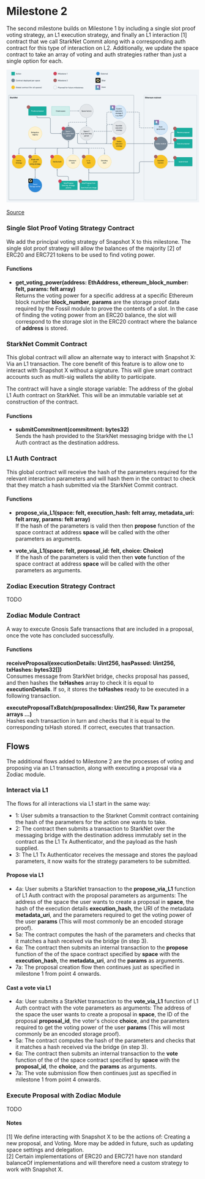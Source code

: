 # Milestone 2

The second milestone builds on Milestone 1 by including a single slot proof voting strategy, an L1 execution strategy, and finally an L1 interaction [1] contract that we call StarkNet Commit along with a corresponding auth contract for this type of interaction on L2. Additionally, we update the space contract to take an array of voting and auth strategies rather than just a single option for each. 

![](./architecture.png)

[Source](https://whimsical.com/snapshot-x-milestone-2-7UJARrFFC3LbnZexGEtQQB)

### Single Slot Proof Voting Strategy Contract

We add the principal voting strategy of Snapshot X to this milestone. The single slot proof strategy will allow the balances of the majority [2] of ERC20 and ERC721 tokens to be used to find voting power. 

#### Functions

- **get_voting_power(address: EthAddress, ethereum_block_number: felt, params: felt array)**  
Returns the voting power for a specific address at a specific Ethereum block number **block_number**, **params** are the storage proof data required by the Fossil module to prove the contents of a slot. In the case of finding the voting power from an ERC20 balance, the slot will correspond to the storage slot in the ERC20 contract where the balance of **address** is stored. 

### StarkNet Commit Contract

This global contract will allow an alternate way to interact with Snapshot X: Via an L1 transaction. The core benefit of this feature is to allow one to interact with Snapshot X without a signature. This will give smart contract accounts such as multi-sig wallets the ability to participate. 

The contract will have a single storage variable: The address of the global L1 Auth contract on StarkNet. This will be an immutable variable set at construction of the contract.

#### Functions 

- **submitCommitment(commitment: bytes32)** \
Sends the hash provided to the StarkNet messaging bridge with the L1 Auth contract as the destination address.

### L1 Auth Contract 

This global contract will receive the hash of the parameters required for the relevant interaction parameters and will hash them in the contract to check that they match a hash submitted via the StarkNet Commit contract. 

#### Functions 

- **propose_via_L1(space: felt, execution_hash: felt array, metadata_uri: felt array, params: felt array)** \
If the hash of the parameters is valid then then **propose** function of the space contract at address **space** will be called with the other parameters as arguments.


- **vote_via_L1(space: felt, proposal_id: felt, choice: Choice)** \
If the hash of the parameters is valid then then **vote** function of the space contract at address **space** will be called with the other parameters as arguments.

### Zodiac Execution Strategy Contract

TODO 

### Zodiac Module Contract

A way to execute Gnosis Safe transactions that are included in a proposal, once the vote has concluded successfully.

#### Functions

**receiveProposal(executionDetails: Uint256, hasPassed: Uint256, txHashes: bytes32[])** \
Consumes message from StarkNet bridge, checks proposal has passed, and then hashes the **txHashes** array to check it is equal to **executionDetails**. If so, it stores the **txHashes** ready to be executed in a following transaction.

**executeProposalTxBatch(proposalIndex: Uint256, Raw Tx parameter arrays ...)** \
Hashes each transaction in turn and checks that it is equal to the corresponding txHash stored. If correct, executes that transaction. 

## Flows

The additional flows added to Milestone 2 are the processes of voting and proposing via an L1 transaction, along with executing a proposal via a Zodiac module.  

### Interact via L1 

The flows for all interactions via L1 start in the same way:

- 1: User submits a transaction to the Starknet Commit contract containing the hash of the parameters for the action one wants to take. 
- 2: The contract then submits a transaction to StarkNet over the messaging bridge with the destination address immutably set in the contract as the L1 Tx Authenticator, and the payload as the hash supplied.
- 3: The L1 Tx Authenticator receives the message and stores the payload parameters, it now waits for the strategy parameters to be submitted.

#### Propose via L1 
- 4a: User submits a StarkNet transaction to the **propose_via_L1** function of L1 Auth contract with the proposal parameters as arguments: The address of the space the user wants to create a proposal in **space**, the hash of the execution details **execution_hash**, the URI of the metadata **metadata_uri**, and the parameters required to get the voting power of the user **params** (This will most commonly be an encoded storage proof).
- 5a: The contract computes the hash of the parameters and checks that it matches a hash received via the bridge (in step 3). 
- 6a: The contract then submits an internal transaction to the **propose** function of the of the space contract specified by **space** with the **execution_hash**, the **metadata_uri**, and the **params** as arguments. 
- 7a: The proposal creation flow then continues just as specified in milestone 1 from point 4 onwards. 

#### Cast a vote via L1
- 4a: User submits a StarkNet transaction to the **vote_via_L1** function of L1 Auth contract with the vote parameters as arguments: The address of the space the user wants to create a proposal in **space**, the ID of the proposal **proposal_id**, the voter's choice **choice**, and the parameters required to get the voting power of the user **params** (This will most commonly be an encoded storage proof).
- 5a: The contract computes the hash of the parameters and checks that it matches a hash received via the bridge (in step 3). 
- 6a: The contract then submits an internal transaction to the **vote** function of the of the space contract specified by **space** with the **proposal_id**, the **choice**, and the **params** as arguments. 
- 7a: The vote submission flow then continues just as specified in milestone 1 from point 4 onwards.

### Execute Proposal with Zodiac Module 

TODO


#### Notes 

[1] We define interacting with Snapshot X to be the actions of: Creating a new proposal, and Voting. More may be added in future, such as updating space settings and delegation.  
[2] Certain implementations of ERC20 and ERC721 have non standard balanceOf implementations and will therefore need a custom strategy to work with Snapshot X.
